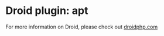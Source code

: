Droid plugin: apt
======================

For more information on Droid, please check out [droidphp.com](http://droidphp.com)
